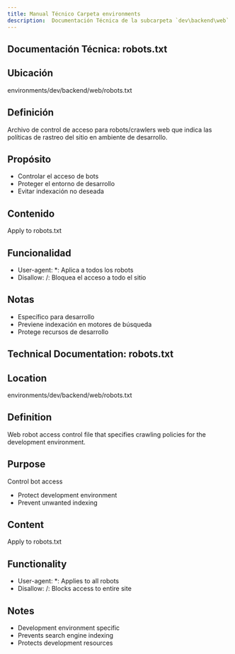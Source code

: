 ```yaml
---
title: Manual Técnico Carpeta environments
description:  Documentación Técnica de la subcarpeta `dev\backend\web`
---
```


## Documentación Técnica: robots.txt

## Ubicación
environments/dev/backend/web/robots.txt

## Definición
Archivo de control de acceso para robots/crawlers web que indica las políticas de rastreo del sitio en ambiente de desarrollo.

## Propósito
-	Controlar el acceso de bots
-	Proteger el entorno de desarrollo
-	Evitar indexación no deseada

## Contenido
Apply to robots.txt

## Funcionalidad
-	User-agent: *: Aplica a todos los robots
-	Disallow: /: Bloquea el acceso a todo el sitio

## Notas
-	Específico para desarrollo
-	Previene indexación en motores de búsqueda
-	Protege recursos de desarrollo


## Technical Documentation: robots.txt

## Location
environments/dev/backend/web/robots.txt

## Definition
Web robot access control file that specifies crawling policies for the development environment.

## Purpose
Control bot access
-	Protect development environment
-	Prevent unwanted indexing

## Content
Apply to robots.txt

## Functionality
-	User-agent: *: Applies to all robots
-	Disallow: /: Blocks access to entire site

## Notes
-	Development environment specific
-	Prevents search engine indexing
-	Protects development resources


